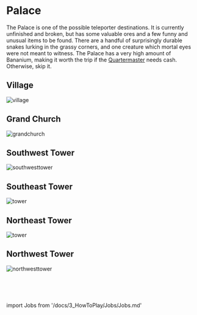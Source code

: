 # Palace
The Palace is one of the possible teleporter destinations. It is currently unfinished and broken, but has some valuable ores and a few funny and unusual items to be found. There are a handful of surprisingly durable snakes lurking in the grassy corners, and one creature which mortal eyes were not meant to witness. The Palace has a very high amount of Bananium, making it worth the trip if the [Quartermaster](\3_HowToPlay\Jobs\Cargo_roles\Quartermaster.md) needs cash. Otherwise, skip it.



## Village

![village](\img\No_image.png)

##  Grand Church

![grandchurch](\img\Gateway\Palace\grandchurch.PNG)

##  Southwest Tower

![southwesttower](\img\Gateway\Palace\southwesttower.PNG)

##  Southeast Tower

![tower](\img\Gateway\Palace\southeasttower.png)

## Northeast Tower

![tower](\img\Gateway\Palace\northeasttower.png)

##  Northwest Tower

 ![northwesttower](\img\Gateway\Palace\northwesttower.PNG)







  <br/>
<br/>
<br/>

import Jobs from '/docs/3_HowToPlay/Jobs/Jobs.md'

<Jobs />
